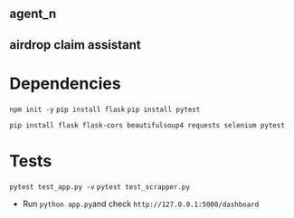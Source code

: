 ## agent_n
## airdrop claim assistant

# Dependencies
`npm init -y`
`pip install flask`
`pip install pytest`

`pip install flask flask-cors beautifulsoup4 requests selenium pytest`

# Tests
`pytest test_app.py -v`
`pytest test_scrapper.py`
- Run `python app.py`and check
`http://127.0.0.1:5000/dashboard`


